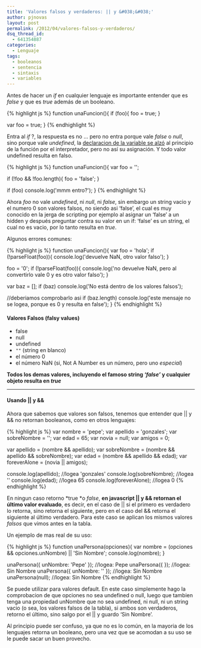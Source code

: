```yaml
---
title: 'Valores falsos y verdaderos: || y &#038;&#038;'
author: pjnovas
layout: post
permalink: /2012/04/valores-falsos-y-verdaderos/
dsq_thread_id:
  - 641354887
categories:
  - Lenguaje
tags:
  - booleanos
  - sentencia
  - sintaxis
  - variables
---
```

Antes de hacer un *if* en cualquier lenguaje es importante entender que es *false* y que es *true* además de un booleano. 

{% highlight js %}
function unaFuncion(){
  if (foo){
    foo = true;
  }

  var foo = true;
}
 {% endhighlight %}

Entra al *if* ?, la respuesta es no &#8230; pero no entra porque vale *false* o *null*, sino porque vale *undefined*, la [declaracion de la variable se alzó][1] al principio de la función por el interpretador, pero no así su asignación. Y todo valor undefined resulta en falso.

{% highlight js %}
function unaFuncion(){
  var foo = '';
  
  if (!foo && !foo.length){
    foo = 'false';
  }

  if (foo) 
    console.log('mmm entro?');
}
 {% endhighlight %}

Ahora *foo* no vale *undefined*, ni *null*, ni *false*, sin embargo un string vacio y el numero 0 son valores falsos, no siendo asi &#8216;false&#8217;, el cual es muy conocido en la jerga de scripting por ejemplo al asignar un &#8216;false&#8217; a un hidden y después preguntar contra su valor en un if: &#8216;false&#8217; es un string, el cual no es vacio, por lo tanto resulta en *true*.  
  
Algunos errores comunes:

{% highlight js %}
function unaFuncion(){
  var foo = 'hola';
  if (!parseFloat(foo)){
    console.log('devuelve NaN, otro valor falso');
  }

  foo = '0';
  if (!parseFloat(foo)){
    console.log('no devuelve NaN, pero al convertirlo vale 0 y es otro valor falso');
  }

  var baz = [];
  if (baz)
    console.log('No está dentro de los valores falsos');
  
  //deberiamos comprobarlo asi
  if (baz.length)
    console.log('este mensaje no se logea, porque es 0 y resulta en false');
}
 {% endhighlight %}

#### Valores Falsos (falsy values)

  * false
  * null
  * undefined
  * `""` (string en blanco)
  * el número 0
  * el número NaN (si, Not A Number es un número, pero uno *especial*)

**Todos los demas valores, incluyendo el famoso string *&#8216;false&#8217;* y cualquier objeto resulta en *true***

* * *

#### Usando || y &&

Ahora que sabemos que valores son falsos, tenemos que entender que || y && no retornan booleanos, como en otros lenguajes:

{% highlight js %}
var nombre = 'pepe';
var apellido = 'gonzales';
var sobreNombre = '';
var edad = 65;
var novia = null;
var amigos = 0;

var apellido = (nombre && apellido); 
var sobreNombre = (nombre && apellido && sobreNombre); 
var edad = (nombre && apellido && edad);
var foreverAlone = (novia || amigos);
 
console.log(apellido); //logea 'gonzales'
console.log(sobreNombre); //logea ''
console.log(edad); //logea 65
console.log(foreverAlone); //logea 0
 {% endhighlight %}

En ningun caso retorno *true *o *false*, **en javascript || y && retornan el último valor evaluado**, es decir, en el caso de || si el primero es verdadero lo retorna, sino retorna el siguiente, pero en el caso del && retorna el siguiente al último verdadero. Para este caso se aplican los mismos valores *falsos* que vimos antes en la tabla.

Un ejemplo de mas real de su uso:

{% highlight js %}
function unaPersona(opciones){
  var nombre = (opciones && opciones.unNombre) || 'Sin Nombre';
  console.log(nombre);
}

unaPersona({ unNombre: 'Pepe' }); //logea: Pepe 
unaPersona({ }); //logea: Sin Nombre
unaPersona({ unNombre: '' }); //logea: Sin Nombre
unaPersona(null); //logea: Sin Nombre 
 {% endhighlight %}

Se puede utilizar para valores default. En este caso simplemente hago la comprobacion de que opciones no sea undefined o null, luego que tambien tenga una propiedad unNombre que no sea undefined, ni null, ni un string vacio (o sea, los valores falsos de la tabla), si ambos son verdaderos, retorno el último, sino salgo por el || y guardo &#8216;Sin Nombre&#8217;.

Al principio puede ser confuso, ya que no es lo común, en la mayoria de los lenguajes retorna un booleano, pero una vez que se acomodan a su uso se le puede sacar un buen provecho.

 [1]: http://fernetjs.com/2011/10/alcance-de-variables-var-scope/ "Alcance de Variables (var scope)"
